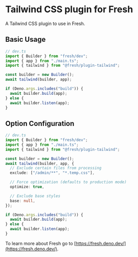 # Tailwind CSS plugin for Fresh

A Tailwind CSS plugin to use in Fresh.

## Basic Usage

```ts
// dev.ts
import { Builder } from "fresh/dev";
import { app } from "./main.ts";
import { tailwind } from "@fresh/plugin-tailwind";

const builder = new Builder();
await tailwind(builder, app);

if (Deno.args.includes("build")) {
  await builder.build(app);
} else {
  await builder.listen(app);
}
```

## Option Configuration

```ts
// dev.ts
import { Builder } from "fresh/dev";
import { app } from "./main.ts";
import { tailwind } from "@fresh/plugin-tailwind";

const builder = new Builder();
await tailwind(builder, app, {
  // Exclude certain files from processing
  exclude: ["/admin/**", "*.temp.css"],

  // Force optimization (defaults to production mode)
  optimize: true,

  // Exclude base styles
  base: null,
});

if (Deno.args.includes("build")) {
  await builder.build(app);
} else {
  await builder.listen(app);
}
```

To learn more about Fresh go to
[https://fresh.deno.dev/](https://fresh.deno.dev/).
